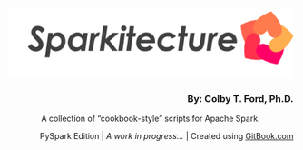 ![](.gitbook/assets/sparkitecture.png)

<h3 align="right">By: Colby T. Ford, Ph.D.</h3>

<p align="center">A collection of “cookbook-style” scripts for Apache Spark.</p>



<p align="right">PySpark Edition | <i>A work in progress...</i> | Created using <a href="https://www.gitbook.com/" target="_blank">GitBook.com</a></p>

